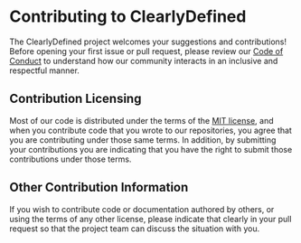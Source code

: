 # Contributing to ClearlyDefined

The ClearlyDefined project welcomes your suggestions and contributions! Before opening your first issue or pull request, please review our
[Code of Conduct](CODE_OF_CONDUCT.md) to understand how our community interacts in an inclusive and respectful manner.

## Contribution Licensing

Most of our code is distributed under the terms of the [MIT license](LICENSE), and when you contribute code that you wrote to our repositories, 
you agree that you are contributing under those same terms. In addition, by submitting your contributions you are indicating that
you have the right to submit those contributions under those terms.

## Other Contribution Information

If you wish to contribute code or documentation authored by others, or using the terms of any other license, please indicate that clearly in your
pull request so that the project team can discuss the situation with you.
